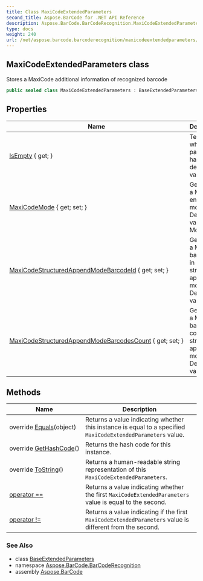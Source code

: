 ```yaml
---
title: Class MaxiCodeExtendedParameters
second_title: Aspose.BarCode for .NET API Reference
description: Aspose.BarCode.BarCodeRecognition.MaxiCodeExtendedParameters class. Stores a MaxiCode additional information of recognized barcode
type: docs
weight: 240
url: /net/aspose.barcode.barcoderecognition/maxicodeextendedparameters/
---
```

## MaxiCodeExtendedParameters class

Stores a MaxiCode additional information of recognized barcode

```csharp
public sealed class MaxiCodeExtendedParameters : BaseExtendedParameters
```

## Properties

| Name | Description |
| --- | --- |
| [IsEmpty](../../aspose.barcode.barcoderecognition/baseextendedparameters/isempty/) { get; } | Tests whether all parameters has only default values |
| [MaxiCodeMode](../../aspose.barcode.barcoderecognition/maxicodeextendedparameters/maxicodemode/) { get; set; } | Gets or sets a MaxiCode encode mode. Default value: Mode4 |
| [MaxiCodeStructuredAppendModeBarcodeId](../../aspose.barcode.barcoderecognition/maxicodeextendedparameters/maxicodestructuredappendmodebarcodeid/) { get; set; } | Gets or sets a MaxiCode barcode id in structured append mode. Default value: 0 |
| [MaxiCodeStructuredAppendModeBarcodesCount](../../aspose.barcode.barcoderecognition/maxicodeextendedparameters/maxicodestructuredappendmodebarcodescount/) { get; set; } | Gets or sets a MaxiCode barcodes count in structured append mode. Default value: -1 |

## Methods

| Name | Description |
| --- | --- |
| override [Equals](../../aspose.barcode.barcoderecognition/maxicodeextendedparameters/equals/)(object) | Returns a value indicating whether this instance is equal to a specified `MaxiCodeExtendedParameters` value. |
| override [GetHashCode](../../aspose.barcode.barcoderecognition/maxicodeextendedparameters/gethashcode/)() | Returns the hash code for this instance. |
| override [ToString](../../aspose.barcode.barcoderecognition/maxicodeextendedparameters/tostring/)() | Returns a human-readable string representation of this `MaxiCodeExtendedParameters`. |
| [operator ==](../../aspose.barcode.barcoderecognition/maxicodeextendedparameters/op_equality/) | Returns a value indicating whether the first `MaxiCodeExtendedParameters` value is equal to the second. |
| [operator !=](../../aspose.barcode.barcoderecognition/maxicodeextendedparameters/op_inequality/) | Returns a value indicating if the first `MaxiCodeExtendedParameters` value is different from the second. |

### See Also

* class [BaseExtendedParameters](../baseextendedparameters/)
* namespace [Aspose.BarCode.BarCodeRecognition](../../aspose.barcode.barcoderecognition/)
* assembly [Aspose.BarCode](../../)


